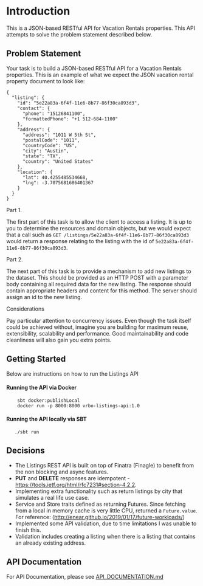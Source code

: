 # Introduction
This is a JSON-based RESTful API for Vacation Rentals properties.  This API attempts to solve the problem statement
described below.

## Problem Statement

Your task is to build a JSON-based RESTful API for a Vacation Rentals properties.
This is an example of what we expect the JSON vacation rental property document to look
like:

```
{
  "listing": {
    "id": "5e22a83a-6f4f-11e6-8b77-86f30ca893d3",
    "contact": {
      "phone": "15126841100",
      "formattedPhone": "+1 512-684-1100"
    },
    "address": {
      "address": "1011 W 5th St",
      "postalCode": "1011",
      "countryCode": "US",
      "city": "Austin",
      "state": "TX",
      "country": "United States"
    },
    "location": {
      "lat": 40.4255485534668,
      "lng": -3.7075681686401367
    }
  }
}
```

Part 1.

The first part of this task is to allow the client to access a listing. It
is up to you to determine the resources and domain objects, but we would
expect that a call such as `GET /listings/5e22a83a-6f4f-11e6-8b77-86f30ca893d3` would return a response relating
to the listing with the id of `5e22a83a-6f4f-11e6-8b77-86f30ca893d3`.

Part 2.

The next part of this task is to provide a mechanism to add new listings to
the dataset. This should be provided as an HTTP POST with a parameter body
containing all required data for the new listing. The response should
contain appropriate headers and content for this method. The server should
assign an id to the new listing.

Considerations

Pay particular attention to concurrency issues. Even though the task itself could be achieved
without, imagine you are building for maximum reuse, extensibility, scalability and performance.
Good maintainability and code cleanliness will also gain you extra points.

## Getting Started

Below are instructions on how to run the Listings API

#### Running the API via Docker

        sbt docker:publishLocal
        docker run -p 8000:8000 vrbo-listings-api:1.0
        
#### Running the API locally via SBT

       ./sbt run
       
##  Decisions

  -  The Listings REST API is built on top of Finatra (Finagle) to benefit from the non blocking and async features.
  -  **PUT** and **DELETE** responses are idempotent - https://tools.ietf.org/html/rfc7231#section-4.2.2.
  -  Implementing extra functionality such as return listings by city that simulates a real life use case.
  -  Service and Store traits defined as returning Futures.  Since fetching from a local in memory cache is very little CPU, 
     returned a `Future.value`. For reference: (http://enear.github.io/2019/01/17/future-workloads/)
  -  Implemented some API validation, due to time limitations I was unable to finish this.
  -  Validation includes creating a listing when there is a listing that contains an already existing address.   

##  API Documentation

For API Documentation, please see [API_DOCUMENTATION.md](API_DOCUMENTATION.md)